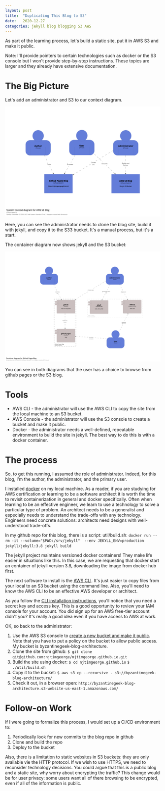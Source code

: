 ```yaml
---
layout: post
title:  "Duplicating This Blog to S3"
date:   2020-12-27
categories: jekyll blog blogging S3 AWS
---
```


As part of the learning process, let's build a static site, put 
it in AWS S3 and make it public.

Note: I'll provide pointers to certain technologies such as 
docker or the S3 console but I won't provide step-by-step
instructions. These topics are larger and they already have
extensive documentation.

# The Big Picture

Let's add an administrator and S3 to our context diagram.

![blog context diagram](/images/2020/12/structurizr-61862-S3Context.png)

Here, you can see the administrator needs to clone the blog site, build it with 
jekyll, and copy it to the S33 bucket. It's a manual process, but it's a start.

The container diagram now shows jekyll and the S3 bucket:

![blog container diagram](/images/2020/12/structurizr-61862-S3Container.png)

You can see in both diagrams that the user has a choice to browse from github
pages or the S3 blog.

# Tools

- AWS CLI - the administrator will use the AWS CLI to copy the site from the local machine to an S3 bucket.
- AWS Console - the administrator will use the S3 console to create a bucket and make it public.
- Docker - the administrator needs a well-defined, repeatable environment to build the site in jekyll. The best way to do this is with a docker container.

# The process

So, to get this running, I assumed the role of administrator. Indeed, for this 
blog, I'm the author, the administrator, and the primary user. 

I installed [docker](https://www.docker.com/) on my local machine. As a reader,
if you are studying for AWS certification or learning to be a software architect
it is worth the time to revisit containerization in general and docker 
specifically. Often when learning to be an effective engineer, we learn to use
a technology to solve a particular type of problem. An architect needs to be a 
generalist and especially needs to understand the trade-offs with any
technology. Engineers need concrete solutions: architects need designs with 
well-understood trade-offs.

In my github repo for this blog, there is a script: util/build.sh:
`docker run --rm -it --volume="$PWD:/srv/jekyll"  --env JEKYLL_ENV=production jekyll/jekyll:3.8 jekyll build`

The jekyll project maintains versioned docker containers! They make life 
easier in situations like this. In this case, we are requesting that docker
start an container of jekyll version 3.8, downloading the image from docker hub
first.

The next software to install is the [AWS CLI](https://aws.amazon.com/cli/). 
It's just easier to copy files from your local to an S3 bucket using 
the command line. Also, you'll need to know the AWS CLI to be an effective 
AWS developer or architect. 

As you follow the [CLI installation instructions](https://docs.aws.amazon.com/cli/latest/userguide/cli-chap-install.html), you'll notice that you need a 
secret key and access key. This is a good opportunity to review your IAM 
console for your account. You did sign up for an AWS free-tier account
didn't you? It's really a good idea even if you have access to AWS at work.

OK, so back to the administrator:

1. Use the AWS S3 console to [create a new bucket and make it public](https://docs.aws.amazon.com/AmazonS3/latest/user-guide/static-website-hosting.html).
Note that you have to put a policy on the bucket to allow public access. My bucket is byzantinegeek-blog-architecture.
2. Clone the site from github: 
`$ git clone git@github.com:njtimgeorge/njtimgeorge.github.io.git`
3. Build the site using docker: 
`$ cd njtimgeorge.github.io`
`$ ./util/build.sh`
4. Copy it to the bucket:
`$ aws s3 cp --recursive . s3://byzantinegeek-blog-architecture/`
5. Check it out, in a browser open: `http://byzantinegeek-blog-architecture.s3-website-us-east-1.amazonaws.com/`

# Follow-on Work

If I were going to formalize this process, I would set up a CI/CD
environment to:

1. Periodically look for new commits to the blog repo in github
3. Clone and build the repo
5. Deploy to the bucket

Also, there is a limitation to static websites in S3 buckets: they 
are only available vie the HTTP protocol. If we wish to use HTTPS,
we need to reconsider technology decisions. You could argue that this
is a public blog and a static site, why worry about encrypting the 
traffic? This change would be for user privacy: some users want all 
of there browsing to be encrypted, even if all of the information is
public.